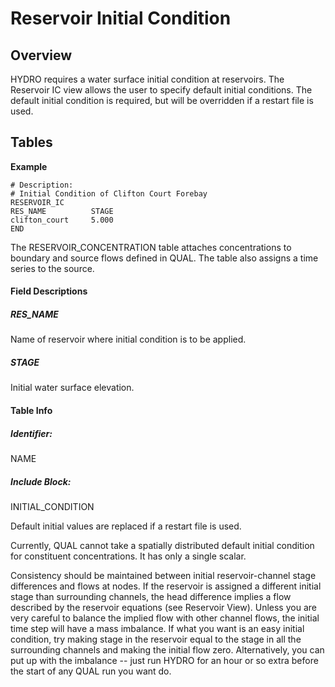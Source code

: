 # Reservoir Initial Condition

## Overview

HYDRO requires a water surface initial condition at reservoirs. The
Reservoir IC view allows the user to specify default initial conditions.
The default initial condition is required, but will be overridden if a
restart file is used.

## Tables

<div class="code panel pdl" style="border-width: 1px;">

<div class="codeHeader panelHeader pdl"
style="border-bottom-width: 1px;">

**Example**

</div>

<div class="codeContent panelContent pdl">

``` text
# Description:
# Initial Condition of Clifton Court Forebay
RESERVOIR_IC 
RES_NAME          STAGE   
clifton_court     5.000          
END
```

</div>

</div>

  

The RESERVOIR_CONCENTRATION table attaches concentrations to boundary
and source flows defined in QUAL. The table also assigns a time series
to the source.

#### Field Descriptions

##### RES_NAME

Name of reservoir where initial condition is to be applied.

##### STAGE

Initial water surface elevation.

#### Table Info

##### Identifier:

NAME

##### Include Block:

INITIAL_CONDITION

<div>

<div>

Default initial values are replaced if a restart file is used.

Currently, QUAL cannot take a spatially distributed default initial
condition for constituent concentrations. It has only a single scalar.

Consistency should be maintained between initial reservoir-channel stage
differences and flows at nodes. If the reservoir is assigned a different
initial stage than surrounding channels, the head difference implies a
flow described by the reservoir equations (see Reservoir View). Unless
you are very careful to balance the implied flow with other channel
flows, the initial time step will have a mass imbalance. If what you
want is an easy initial condition, try making stage in the reservoir
equal to the stage in all the surrounding channels and making the
initial flow zero. Alternatively, you can put up with the imbalance --
just run HYDRO for an hour or so extra before the start of any QUAL run
you want do.

</div>

</div>

<div style="page-break-before:always;">

</div>

  

  

  
